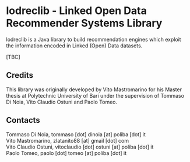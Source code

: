 lodreclib - Linked Open Data Recommender Systems Library
=====================

lodreclib is a Java library to build recommendation engines which exploit the information encoded in Linked (Open) Data datasets.

[TBC]


Credits
------------
This library was originally developed by Vito Mastromarino for his Master thesis at Polytechnic University of Bari under the supervision of Tommaso Di Noia, Vito Claudio Ostuni and Paolo Tomeo.  

Contacts
------------
Tommaso Di Noia, tommaso [dot] dinoia [at] poliba [dot] it  
Vito Mastromarino, zlatanito88 [at] gmail [dot] com  
Vito Claudio Ostuni, vitoclaudio [dot] ostuni [at] poliba [dot] it  
Paolo Tomeo, paolo [dot] tomeo [at] poliba [dot] it  

